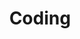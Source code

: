 ---
layout: page.njk
tags: page
key: coding_it
title: Coding
parent: getting-started_it
order: 3
availablelanguages: 
    - de
    - en
---
